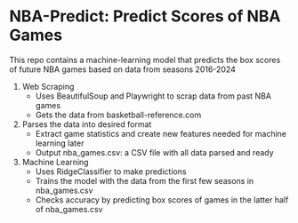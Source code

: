 # NBA-Predict: Predict Scores of NBA Games
This repo contains a machine-learning model that predicts the box scores of future NBA games based on data from seasons 2016-2024
1. Web Scraping
   - Uses BeautifulSoup and Playwright to scrap data from past NBA games
   - Gets the data from basketball-reference.com
2. Parses the data into desired format
   - Extract game statistics and create new features needed for machine learning later
   - Output nba_games.csv: a CSV file with all data parsed and ready
3. Machine Learning
   - Uses RidgeClassifier to make predictions
   - Trains the model with the data from the first few seasons in nba_games.csv
   - Checks accuracy by predicting box scores of games in the latter half of nba_games.csv
